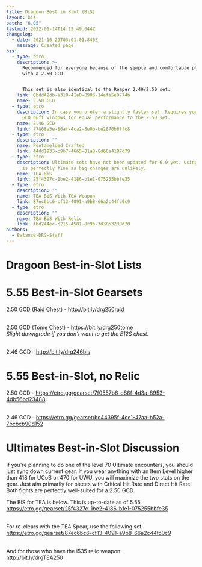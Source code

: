 ```yaml
---
title: Dragoon Best in Slot (BiS)
layout: bis
patch: "6.05"
lastmod: 2022-01-14T14:12:49.044Z
changelog:
  - date: 2021-10-29T03:01:01.840Z
    message: Created page
bis:
  - type: etro
    description: >-
      Recommended for everyone because of the simple and comfortable playstyle
      with a 2.50 GCD.


      This set is also identical to the Reaper 2.49/2.50 set.
    link: 8bdd42db-a318-41a0-8903-14efa5e0774b
    name: 2.50 GCD
  - type: etro
    description: In case you prefer a slightly faster set. Requires you to get nine
      GCD buff windows for equal performance to the 2.50 set.
    name: 2.46 GCD
    link: 77868a5e-80af-4ca2-8e0b-be2870b6ffc8
  - type: etro
    description: ""
    name: Pentamelded Crafted
    link: 44dd1933-c9b7-4665-81a8-8d68a4187d79
  - type: etro
    description: Ultimate sets have not been updated for 6.0 yet. Using these sets
      is perfectly fine as big changes are unlikely.
    name: TEA BiS
    link: 25f4327c-1be2-4186-b1e1-075255bbfe35
  - type: etro
    description: ""
    name: TEA BiS With TEA Weapon
    link: 87ec6bc6-cf13-4091-a9b8-66a2c44fc0c9
  - type: etro
    description: ""
    name: TEA BiS With Relic
    link: fbd244ec-c215-4581-8e9b-3d3053239d70
authors:
  - Balance-DRG-Staff
---
```

# Dragoon Best-in-Slot Lists

# 5.55 Best-in-Slot Gearsets

2.50 GCD (Raid Chest) -  <http://bit.ly/drg250raid>

\
2.50 GCD (Tome Chest) - <https://bit.ly/drg250tome>  \
*Slight downgrade if you don't want to get the E12S chest.*

\
2.46 GCD - <http://bit.ly/drg246bis>  

# 5.55 Best-in-Slot, no Relic

2.50 GCD - <https://etro.gg/gearset/7f0557b6-d86f-4d3a-8953-4db56bd23488>

\
2.46 GCD - <https://etro.gg/gearset/bc44395f-4ce1-47aa-b52a-7bcbcb90d152>

# Ultimates Best-in-Slot Discussion

If you're planning to do one of the level 70 Ultimate encounters, you should just sync down current gear. If you wear anything with an Item Level higher than 418 for UCoB or 470 for UWU, you will maximize the two stats on the gear. Just aim primarily for pieces with Critical Hit Rate and Direct Hit Rate. Both fights are perfectly well-suited for a 2.50 GCD.

The BiS for TEA is below. This is up-to-date as of 5.55.\
<https://etro.gg/gearset/25f4327c-1be2-4186-b1e1-075255bbfe35>

\
For re-clears with the TEA Spear, use the following set.\
<https://etro.gg/gearset/87ec6bc6-cf13-4091-a9b8-66a2c44fc0c9>

\
And for those who have the i535 relic weapon:\
<http://bit.ly/drgTEA250>
